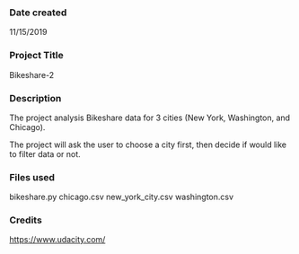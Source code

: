 ### Date created
11/15/2019

### Project Title
Bikeshare-2

### Description
The project analysis Bikeshare data for 3 cities (New York, Washington, and Chicago).

The project will ask the user to choose a city first, then decide if would like to filter data or not.

### Files used
bikeshare.py
chicago.csv
new_york_city.csv
washington.csv

### Credits
https://www.udacity.com/
